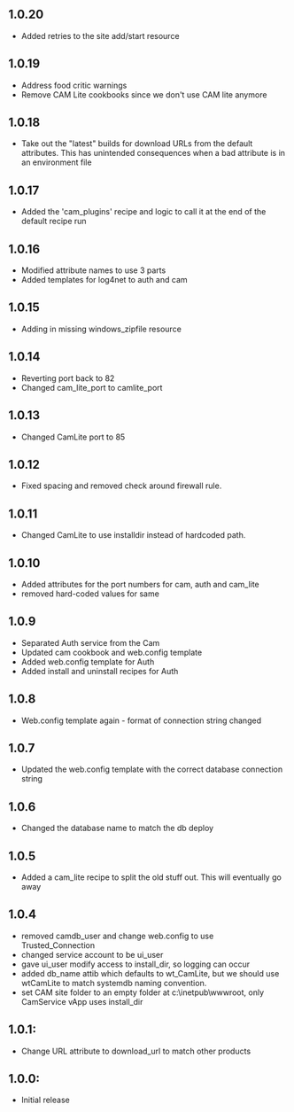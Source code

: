 ## 1.0.20
* Added retries to the site add/start resource

## 1.0.19
* Address food critic warnings
* Remove CAM Lite cookbooks since we don't use CAM lite anymore

## 1.0.18
* Take out the "latest" builds for download URLs from the default attributes.  This has unintended consequences when a bad attribute is in an environment file

## 1.0.17
* Added the 'cam_plugins' recipe and logic to call it at the end of the default recipe run

## 1.0.16
* Modified attribute names to use 3 parts
* Added templates for log4net to auth and cam

## 1.0.15
* Adding in missing windows_zipfile resource

## 1.0.14
* Reverting port back to 82
* Changed cam_lite_port to camlite_port

## 1.0.13
* Changed CamLite port to 85

## 1.0.12
* Fixed spacing and removed check around firewall rule.

## 1.0.11
* Changed CamLite to use installdir instead of hardcoded path.

## 1.0.10
* Added attributes for the port numbers for cam, auth and cam_lite
* removed hard-coded values for same

## 1.0.9
* Separated Auth service from the Cam
* Updated cam cookbook and web.config template
* Added web.config template for Auth
* Added install and uninstall recipes for Auth

## 1.0.8
* Web.config template again - format of connection string changed

## 1.0.7
* Updated the web.config template with the correct database connection string

## 1.0.6
* Changed the database name to match the db deploy

## 1.0.5
* Added a cam_lite recipe to split the old stuff out. This will eventually go away

## 1.0.4
* removed camdb_user and change web.config to use Trusted_Connection
* changed service account to be ui_user
* gave ui_user modify access to install_dir, so logging can occur
* added db_name attib which defaults to wt_CamLite, but we should use wtCamLite to match systemdb naming convention.
* set CAM site folder to an empty folder at c:\inetpub\wwwroot, only CamService vApp uses install_dir

## 1.0.1:
* Change URL attribute to download_url to match other products

## 1.0.0:
* Initial release
